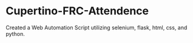 # Cupertino-FRC-Attendence
Created a Web Automation Script utilizing selenium, flask, html, css, and python.
